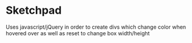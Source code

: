 # Sketchpad
Uses javascript/jQuery in order to create divs which change color when hovered over as well as reset to change box width/height